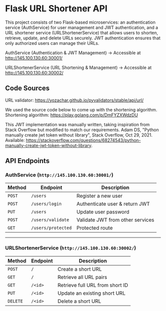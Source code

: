 # Flask URL Shortener API

This project consists of two Flask-based microservices: an authentication service (AuthService) for user management and JWT authentication, and a URL shortener service (URLShortenerService) that allows users to shorten, retrieve, update, and delete URLs securely. JWT authentication ensures that only authorized users can manage their URLs.

AuthService (Authentication & JWT Management) → Accessible at http://145.100.130.60:30001/

URLShortenerService (URL Shortening & Management) → Accessible at http://145.100.130.60:30002/

## Code Sources

URL validator: https://yozachar.github.io/pyvalidators/stable/api/url/

We used the source code below to come up with the shortening algorithm.
Shortening algorithm: https://play.golang.com/p/DmFYZXWdzDU

This JWT implementation was manually written, taking inspiration from Stack Overflow but modified to match our requirements.
Adam DS, "Python manually create jwt token without library", Stack Overflow, Oct 29, 2021. Available: https://stackoverflow.com/questions/68274543/python-manually-create-jwt-token-without-library.

## API Endpoints

### AuthService (`http://145.100.130.60:30001/`)

| **Method** | **Endpoint**       | **Description**                  |
| ---------- | ------------------ | -------------------------------- |
| `POST`     | `/users`           | Register a new user              |
| `POST`     | `/users/login`     | Authenticate user & return JWT   |
| `PUT`      | `/users`           | Update user password             |
| `POST`     | `/users/validate`  | Validate JWT from other services |
| `GET`      | `/users/protected` | Protected route                  |

---

### URLShortenerService (`http://145.100.130.60:30002/`)

| **Method** | **Endpoint** | **Description**                 |
| ---------- | ------------ | ------------------------------- |
| `POST`     | `/`          | Create a short URL              |
| `GET`      | `/`          | Retrieve all URL pairs          |
| `GET`      | `/<id>`      | Retrieve full URL from short ID |
| `PUT`      | `/<id>`      | Update an existing short URL    |
| `DELETE`   | `/<id>`      | Delete a short URL              |
